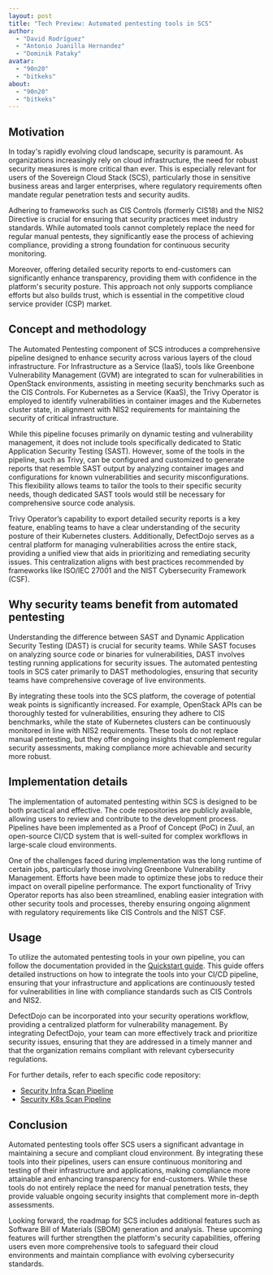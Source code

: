 ```yaml
---
layout: post
title: "Tech Preview: Automated pentesting tools in SCS"
author:
  - "David Rodríguez"
  - "Antonio Juanilla Hernandez"
  - "Dominik Pataky"
avatar:
  - "90n20"
  - "bitkeks"
about:
  - "90n20"
  - "bitkeks"
---
```


## Motivation

In today's rapidly evolving cloud landscape, security is paramount. As organizations increasingly rely on cloud infrastructure, the need for robust security measures is more critical than ever. This is especially relevant for users of the Sovereign Cloud Stack (SCS), particularly those in sensitive business areas and larger enterprises, where regulatory requirements often mandate regular penetration tests and security audits.

Adhering to frameworks such as CIS Controls (formerly CIS18) and the NIS2 Directive is crucial for ensuring that security practices meet industry standards. While automated tools cannot completely replace the need for regular manual pentests, they significantly ease the process of achieving compliance, providing a strong foundation for continuous security monitoring.

Moreover, offering detailed security reports to end-customers can significantly enhance transparency, providing them with confidence in the platform's security posture. This approach not only supports compliance efforts but also builds trust, which is essential in the competitive cloud service provider (CSP) market.

## Concept and methodology

The Automated Pentesting component of SCS introduces a comprehensive pipeline designed to enhance security across various layers of the cloud infrastructure. For Infrastructure as a Service (IaaS), tools like Greenbone Vulnerability Management (GVM) are integrated to scan for vulnerabilities in OpenStack environments, assisting in meeting security benchmarks such as the CIS Controls. For Kubernetes as a Service (KaaS), the Trivy Operator is employed to identify vulnerabilities in container images and the Kubernetes cluster state, in alignment with NIS2 requirements for maintaining the security of critical infrastructure.

While this pipeline focuses primarily on dynamic testing and vulnerability management, it does not include tools specifically dedicated to Static Application Security Testing (SAST). However, some of the tools in the pipeline, such as Trivy, can be configured and customized to generate reports that resemble SAST output by analyzing container images and configurations for known vulnerabilities and security misconfigurations. This flexibility allows teams to tailor the tools to their specific security needs, though dedicated SAST tools would still be necessary for comprehensive source code analysis.

Trivy Operator’s capability to export detailed security reports is a key feature, enabling teams to have a clear understanding of the security posture of their Kubernetes clusters. Additionally, DefectDojo serves as a central platform for managing vulnerabilities across the entire stack, providing a unified view that aids in prioritizing and remediating security issues. This centralization aligns with best practices recommended by frameworks like ISO/IEC 27001 and the NIST Cybersecurity Framework (CSF).

## Why security teams benefit from automated pentesting

Understanding the difference between SAST and Dynamic Application Security Testing (DAST) is crucial for security teams. While SAST focuses on analyzing source code or binaries for vulnerabilities, DAST involves testing running applications for security issues. The automated pentesting tools in SCS cater primarily to DAST methodologies, ensuring that security teams have comprehensive coverage of live environments.

By integrating these tools into the SCS platform, the coverage of potential weak points is significantly increased. For example, OpenStack APIs can be thoroughly tested for vulnerabilities, ensuring they adhere to CIS benchmarks, while the state of Kubernetes clusters can be continuously monitored in line with NIS2 requirements. These tools do not replace manual pentesting, but they offer ongoing insights that complement regular security assessments, making compliance more achievable and security more robust.

## Implementation details

The implementation of automated pentesting within SCS is designed to be both practical and effective. The code repositories are publicly available, allowing users to review and contribute to the development process. Pipelines have been implemented as a Proof of Concept (PoC) in Zuul, an open-source CI/CD system that is well-suited for complex workflows in large-scale cloud environments.

One of the challenges faced during implementation was the long runtime of certain jobs, particularly those involving Greenbone Vulnerability Management. Efforts have been made to optimize these jobs to reduce their impact on overall pipeline performance. The export functionality of Trivy Operator reports has also been streamlined, enabling easier integration with other security tools and processes, thereby ensuring ongoing alignment with regulatory requirements like CIS Controls and the NIST CSF.

## Usage

To utilize the automated pentesting tools in your own pipeline, you can follow the documentation provided in the [Quickstart guide](https://docs.scs.community/docs/operating-scs/components/automated-pentesting/quickstart). This guide offers detailed instructions on how to integrate the tools into your CI/CD pipeline, ensuring that your infrastructure and applications are continuously tested for vulnerabilities in line with compliance standards such as CIS Controls and NIS2.

DefectDojo can be incorporated into your security operations workflow, providing a centralized platform for vulnerability management. By integrating DefectDojo, your team can more effectively track and prioritize security issues, ensuring that they are addressed in a timely manner and that the organization remains compliant with relevant cybersecurity regulations.

For further details, refer to each specific code repository:
- [Security Infra Scan Pipeline](https://github.com/SovereignCloudStack/security-infra-scan-pipeline)
- [Security K8s Scan Pipeline](https://github.com/SovereignCloudStack/security-k8s-scan-pipeline)

## Conclusion

Automated pentesting tools offer SCS users a significant advantage in maintaining a secure and compliant cloud environment. By integrating these tools into their pipelines, users can ensure continuous monitoring and testing of their infrastructure and applications, making compliance more attainable and enhancing transparency for end-customers. While these tools do not entirely replace the need for manual penetration tests, they provide valuable ongoing security insights that complement more in-depth assessments.

Looking forward, the roadmap for SCS includes additional features such as Software Bill of Materials (SBOM) generation and analysis. These upcoming features will further strengthen the platform's security capabilities, offering users even more comprehensive tools to safeguard their cloud environments and maintain compliance with evolving cybersecurity standards.
